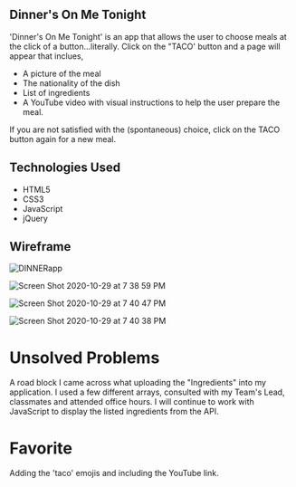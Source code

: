 ## Dinner's On Me Tonight

'Dinner's On Me Tonight' is an app that allows the user to choose meals at the click of a  button...literally. 
Click on the "TACO' button and a page will appear that inclues, 
- A picture of the meal
- The nationality of the dish
- List of ingredients
- A YouTube video with visual instructions to help the user prepare the meal.

If you are not satisfied with the (spontaneous) choice, click on the TACO button again for a new meal.

## Technologies Used
- HTML5
- CSS3
- JavaScript
- jQuery

## Wireframe
![DINNERapp](https://user-images.githubusercontent.com/69225985/97607096-edef7d80-19e6-11eb-8278-eca53734e9ac.png)

![Screen Shot 2020-10-29 at 7 38 59 PM](https://user-images.githubusercontent.com/69225985/97643698-d338fb00-1a1e-11eb-8cfc-bb0d04746ba2.png)

![Screen Shot 2020-10-29 at 7 40 47 PM](https://user-images.githubusercontent.com/69225985/97643732-e6e46180-1a1e-11eb-8fea-443efff6a628.png)

![Screen Shot 2020-10-29 at 7 40 38 PM](https://user-images.githubusercontent.com/69225985/97643762-f499e700-1a1e-11eb-8680-e963c3d40694.png)

# Unsolved Problems
A road block I came across what uploading the "Ingredients" into my application. I used a few different arrays, consulted with my Team's Lead, classmates and attended office hours. I will continue to work with JavaScript to display the listed ingredients from the API.

# Favorite 
Adding the 'taco' emojis and including the YouTube link. 

